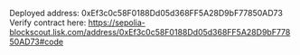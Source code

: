 Deployed address: 0xEf3c0c58F0188Dd05d368FF5A28D9bF77850AD73
Verify contract here: https://sepolia-blockscout.lisk.com/address/0xEf3c0c58F0188Dd05d368FF5A28D9bF77850AD73#code